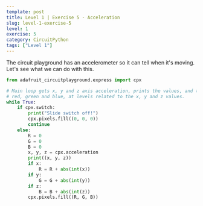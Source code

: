 ```yaml
---
template: post
title: Level 1 | Exercise 5 - Acceleration
slug: level-1-exercise-5
level: 1
exercise: 5
category: CircuitPython
tags: ["Level 1"]
---
```


The circuit playground has an accelerometer so it can tell when it's moving. Let's see what we can do with this.

```python
from adafruit_circuitplayground.express import cpx

# Main loop gets x, y and z axis acceleration, prints the values, and turns on
# red, green and blue, at levels related to the x, y and z values.
while True:
    if cpx.switch:
        print("Slide switch off!")
        cpx.pixels.fill((0, 0, 0))
        continue
    else:
        R = 0
        G = 0
        B = 0
        x, y, z = cpx.acceleration
        print((x, y, z))
        if x:
            R = R + abs(int(x))
        if y:
            G = G + abs(int(y))
        if z:
            B = B + abs(int(z))
        cpx.pixels.fill((R, G, B))
```
